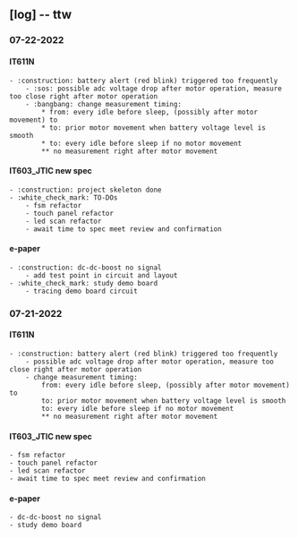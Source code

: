 ## [log] -- ttw

### 07-22-2022

#### IT611N
    - :construction: battery alert (red blink) triggered too frequently
        - :sos: possible adc voltage drop after motor operation, measure too close right after motor operation
        - :bangbang: change measurement timing:
            * from: every idle before sleep, (possibly after motor movement) to
            * to: prior motor movement when battery voltage level is smooth
            * to: every idle before sleep if no motor movement
            ** no measurement right after motor movement

#### IT603_JTIC new spec
    - :construction: project skeleton done
    - :white_check_mark: TO-DOs
        - fsm refactor
        - touch panel refactor
        - led scan refactor
        - await time to spec meet review and confirmation

#### e-paper
    - :construction: dc-dc-boost no signal
        - add test point in circuit and layout
    - :white_check_mark: study demo board
        - tracing demo board circuit


### 07-21-2022
#### IT611N
    - :construction: battery alert (red blink) triggered too frequently
        - possible adc voltage drop after motor operation, measure too close right after motor operation
        - change measurement timing:
            from: every idle before sleep, (possibly after motor movement) to
            to: prior motor movement when battery voltage level is smooth
            to: every idle before sleep if no motor movement
            ** no measurement right after motor movement

#### IT603_JTIC new spec
    - fsm refactor
    - touch panel refactor
    - led scan refactor
    - await time to spec meet review and confirmation

#### e-paper
    - dc-dc-boost no signal
    - study demo board
